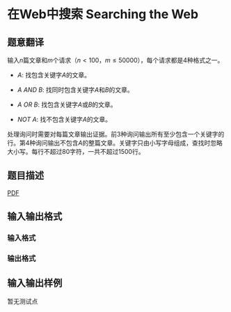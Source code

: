 # 在Web中搜索 Searching the Web

## 题意翻译

输入$n$篇文章和$m$个请求（$n < 100\text{，}m \leq 50000$），每个请求都是$4$种格式之一。

- $A:$ 找包含关键字$A$的文章。

- $A\ AND\ B:$ 找同时包含关键字$A$和$B$的文章。

- $A\ OR\ B:$ 找包含关键字$A$或$B$的文章。

- $NOT\ A:$ 找不包含关键字$A$的文章。

处理询问时需要对每篇文章输出证据。前$3$种询问输出所有至少包含一个关键字的行。第$4$种询问输出不包含$A$的整篇文章。关键字只由小写字母组成，查找时忽略大小写。每行$\text{不超过}80$字符，一共不超过$1500$行。

## 题目描述

[problemUrl]: https://uva.onlinejudge.org/index.php?option=com_onlinejudge&Itemid=8&category=448&page=show_problem&problem=4472

[PDF](https://uva.onlinejudge.org/external/15/p1597.pdf)

## 输入输出格式

### 输入格式

### 输出格式

## 输入输出样例

暂无测试点

